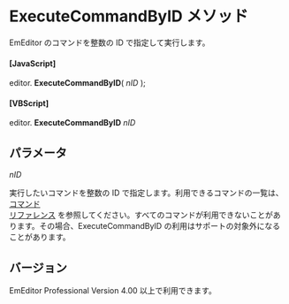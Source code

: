 # ExecuteCommandByID メソッド

EmEditor のコマンドを整数の ID で指定して実行します。

#### \[JavaScript\]

editor. **ExecuteCommandByID**( _nID_ );

#### \[VBScript\]

editor. **ExecuteCommandByID** _nID_

## パラメータ

_nID_

実行したいコマンドを整数の ID で指定します。利用できるコマンドの一覧は、 [コマンド \
リファレンス](../../cmd/index) を参照してください。すべてのコマンドが利用できないことがあります。その場合、ExecuteCommandByID の利用はサポートの対象外になることがあります。

## バージョン

EmEditor Professional Version 4.00 以上で利用できます。